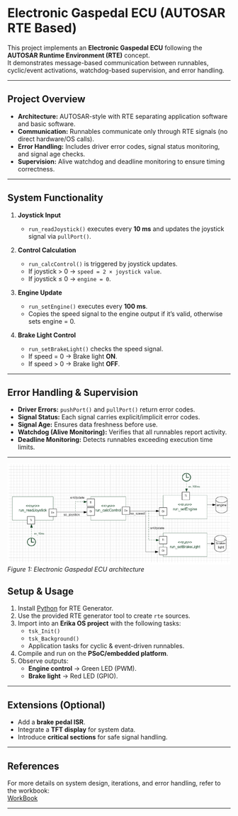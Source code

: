# Electronic Gaspedal ECU (AUTOSAR RTE Based)

This project implements an **Electronic Gaspedal ECU** following the **AUTOSAR Runtime Environment (RTE)** concept.  
It demonstrates message-based communication between runnables, cyclic/event activations, watchdog-based supervision, and error handling.

---

## Project Overview
- **Architecture:** AUTOSAR-style with RTE separating application software and basic software.  
- **Communication:** Runnables communicate only through RTE signals (no direct hardware/OS calls).  
- **Error Handling:** Includes driver error codes, signal status monitoring, and signal age checks.  
- **Supervision:** Alive watchdog and deadline monitoring to ensure timing correctness.  

---

## System Functionality
1. **Joystick Input**  
   - `run_readJoystick()` executes every **10 ms** and updates the joystick signal via `pullPort()`.

2. **Control Calculation**  
   - `run_calcControl()` is triggered by joystick updates.  
   - If joystick > 0 → `speed = 2 × joystick value`.  
   - If joystick ≤ 0 → `engine = 0`.  

3. **Engine Update**  
   - `run_setEngine()` executes every **100 ms**.  
   - Copies the speed signal to the engine output if it’s valid, otherwise sets engine = 0.  

4. **Brake Light Control**  
   - `run_setBrakeLight()` checks the speed signal.  
   - If speed = 0 → Brake light **ON**.  
   - If speed > 0 → Brake light **OFF**.  

---

## Error Handling & Supervision
- **Driver Errors:** `pushPort()` and `pullPort()` return error codes.  
- **Signal Status:** Each signal carries explicit/implicit error codes.  
- **Signal Age:** Ensures data freshness before use.  
- **Watchdog (Alive Monitoring):** Verifies that all runnables report activity.  
- **Deadline Monitoring:** Detects runnables exceeding execution time limits.  

---

![Electronic Gaspedal ECU](https://github.com/DheerajSwaroopSaligramaMahesh/Embedded_Architectures_Applications-ElectronicGaspedal/blob/main/Images/ElectronicGaspedalECU.png)
*Figure 1: Electronic Gaspedal ECU architecture*

## Setup & Usage
1. Install [Python](https://www.python.org/downloads/) for RTE Generator.  
2. Use the provided RTE generator tool to create `rte` sources.  
3. Import into an **Erika OS project** with the following tasks:  
   - `tsk_Init()`  
   - `tsk_Background()`  
   - Application tasks for cyclic & event-driven runnables.  
4. Compile and run on the **PSoC/embedded platform**.  
5. Observe outputs:  
   - **Engine control** → Green LED (PWM).  
   - **Brake light** → Red LED (GPIO).  

---

## Extensions (Optional)
- Add a **brake pedal ISR**.  
- Integrate a **TFT display** for system data.  
- Introduce **critical sections** for safe signal handling.  

---

## References
For more details on system design, iterations, and error handling, refer to the workbook:  
[WorkBook](https://github.com/DheerajSwaroopSaligramaMahesh/Embedded_Architectures_Applications-ElectronicGaspedal/blob/main/Eletronic_Gaspedal_WorkBook.pdf)

---
